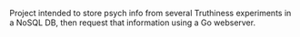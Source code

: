 Project intended to store psych info from several Truthiness experiments in a NoSQL DB, then request that information using a Go webserver.
